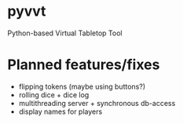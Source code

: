 # pyvvt
Python-based Virtual Tabletop Tool


# Planned features/fixes
- flipping tokens (maybe using buttons?)
- rolling dice + dice log
- multithreading server + synchronous db-access
- display names for players


